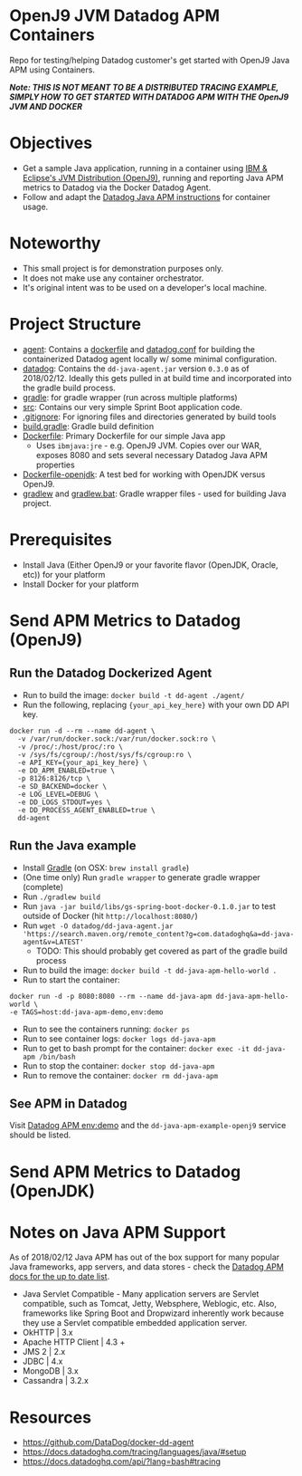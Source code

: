 # OpenJ9 JVM Datadog APM Containers
Repo for testing/helping Datadog customer's get started with OpenJ9 Java APM using Containers.

***Note: THIS IS NOT MEANT TO BE A DISTRIBUTED TRACING EXAMPLE, SIMPLY HOW TO GET STARTED WITH DATADOG APM WITH THE OpenJ9 JVM AND DOCKER***

# Objectives
- Get a sample Java application, running in a container using [IBM & Eclipse's JVM Distribution (OpenJ9)](https://en.wikipedia.org/wiki/OpenJ9), running and reporting Java APM metrics to Datadog via the Docker Datadog Agent.
- Follow and adapt the [Datadog Java APM instructions](https://docs.datadoghq.com/tracing/languages/java/)
for container usage.

# Noteworthy
- This small project is for demonstration purposes only.
- It does not make use any container orchestrator.
- It's original intent was to be used on a developer's local machine.

# Project Structure
- [agent](./agent): Contains a [dockerfile](./agent/Dockerfile) and [datadog.conf](./agent/datadog.conf) for building the containerized Datadog agent locally w/ some minimal configuration.
- [datadog](./datadog): Contains the `dd-java-agent.jar` version `0.3.0` as of 2018/02/12. Ideally this gets pulled in at build time and incorporated into the gradle build process.
- [gradle](./gradle): for gradle wrapper (run across multiple platforms)
- [src](./src/main/java/hello): Contains our very simple Sprint Boot application code.
- [.gitignore](./.gitignore): For ignoring files and directories generated by build tools
- [build.gradle](./build.gralde): Gradle build definition
- [Dockerfile](./Dockerfile): Primary Dockerfile for our simple Java app
  - Uses `ibmjava:jre` - e.g. OpenJ9 JVM. Copies over our WAR, exposes 8080 and sets several necessary Datadog Java APM properties
- [Dockerfile-openjdk](./Dockerfile-openjdk): A test bed for working with OpenJDK versus OpenJ9.
- [gradlew](./gradlew) and [gradlew.bat](./gradlew.bat): Gradle wrapper files - used for building Java project.

# Prerequisites
- Install Java (Either OpenJ9 or your favorite flavor (OpenJDK, Oracle, etc)) for your platform
- Install Docker for your platform

# Send APM Metrics to Datadog (OpenJ9)
## Run the Datadog Dockerized Agent
- Run to build the image: `docker build -t dd-agent ./agent/`
- Run the following, replacing `{your_api_key_here}` with your own DD API key.
```
docker run -d --rm --name dd-agent \
  -v /var/run/docker.sock:/var/run/docker.sock:ro \
  -v /proc/:/host/proc/:ro \
  -v /sys/fs/cgroup/:/host/sys/fs/cgroup:ro \
  -e API_KEY={your_api_key_here} \
  -e DD_APM_ENABLED=true \
  -p 8126:8126/tcp \
  -e SD_BACKEND=docker \
  -e LOG_LEVEL=DEBUG \
  -e DD_LOGS_STDOUT=yes \
  -e DD_PROCESS_AGENT_ENABLED=true \
  dd-agent
```

## Run the Java example
- Install [Gradle](https://gradle.org/) (on OSX: `brew install gradle`)
- (One time only) Run `gradle wrapper` to generate gradle wrapper (complete)
- Run `./gradlew build`
- Run `java -jar build/libs/gs-spring-boot-docker-0.1.0.jar` to test outside of Docker (hit `http://localhost:8080/`)
- Run `wget -O datadog/dd-java-agent.jar 'https://search.maven.org/remote_content?g=com.datadoghq&a=dd-java-agent&v=LATEST'`
  - TODO: This should probably get covered as part of the gradle build process
- Run to build the image: `docker build -t dd-java-apm-hello-world .`
- Run to start the container:
```
docker run -d -p 8080:8080 --rm --name dd-java-apm dd-java-apm-hello-world \
-e TAGS=host:dd-java-apm-demo,env:demo
```
- Run to see the containers running: `docker ps`
- Run to see container logs: `docker logs dd-java-apm`
- Run to get to bash prompt for the container: `docker exec -it dd-java-apm /bin/bash`
- Run to stop the container: `docker stop dd-java-apm`
- Run to remove the container: `docker rm dd-java-apm`

## See APM in Datadog
Visit [Datadog APM env:demo](https://app.datadoghq.com/apm/services?env=demo) and the `dd-java-apm-example-openj9` service should be listed.

# Send APM Metrics to Datadog (OpenJDK)

# Notes on Java APM Support
As of 2018/02/12 Java APM has out of the box support for many popular Java frameworks, app servers, and data stores - check the [Datadog APM docs for the up to date list](https://docs.datadoghq.com/tracing/languages/java/#integrations).
- Java Servlet Compatible - Many application servers are Servlet compatible, such as Tomcat, Jetty, Websphere, Weblogic, etc. Also, frameworks like Spring Boot and Dropwizard inherently work because they use a Servlet compatible embedded application server.
- OkHTTP | 3.x
- Apache HTTP Client | 4.3 +
- JMS 2 | 2.x
- JDBC | 4.x
- MongoDB | 3.x
- Cassandra | 3.2.x

# Resources
- https://github.com/DataDog/docker-dd-agent
- https://docs.datadoghq.com/tracing/languages/java/#setup
- https://docs.datadoghq.com/api/?lang=bash#tracing
